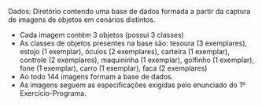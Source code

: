 Dados: Diretório contendo uma base de dados formada a partir da captura de imagens de objetos em cenários distintos.
  - Cada imagem contém 3 objetos (possui 3 classes)
  - As classes de objetos presentes na base são: tesoura (3 exemplares), estojo (1 exemplar), óculos (2 exemplares), carteira (1 exemplar), controle (2 exemplares), maquininha (1 exemplar), golfinho (1 exemplar),
    fone (1 exemplar), carro (1 exemplar), faca (2 exemplares)
  - Ao todo 144 imagens formam a base de dados.
  - As imagens seguem as especificações exigidas pelo enunciado do 1º Exercício-Programa.
